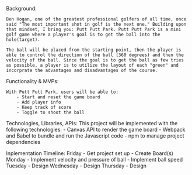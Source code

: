 Background:

    Ben Hogan, one of the greatest professional golfers of all time, once said "The most important shot in golf is the next one." Building upon that mindset, I bring you: Putt Putt Park. Putt Putt Park is a mini golf game where a player's goal is to get the ball into the hole(target). 

    The ball will be placed from the starting point, then the player is able to control the direction of the ball (360 degrees) and then the velocity of the ball. Since the goal is to get the ball as few tries as possible, a player is to utilize the layout of each "green" and incorprate the advantages and disadvantages of the course.

Functionality & MVPs:

    With Putt Putt Park, users will be able to:
        - Start and reset the game board
        - Add player info
        - Keep track of score
        - Toggle to shoot the ball

Technologies, Libraries, APIs:
    This project will be implemented with the following technologies:
        - Canvas API to render the game board
        - Webpack and Babel to bundle and run the Javascript code
        - npm to manage project dependencies

Inplementation Timeline:
    Friday
        - Get project set up
        - Create Board(s) 
    Monday
        - Implement velocity and pressure of ball
        - Implement ball speed
    Tuesday
        - Design
    Wednesday
        - Design
    Thursday
        - Design



